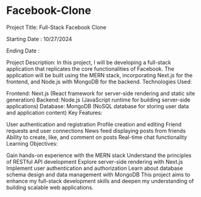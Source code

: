 # Facebook-Clone

Project Title: Full-Stack Facebook Clone

Starting Date : 10/27/2024

Ending Date   :

Project Description: In this project, I will be developing a full-stack application that replicates the core functionalities of Facebook. The application will be built using the MERN stack, incorporating Next.js for the frontend, and Node.js with MongoDB for the backend.
Technologies Used:

Frontend: Next.js (React framework for server-side rendering and static site generation)
Backend: Node.js (JavaScript runtime for building server-side applications)
Database: MongoDB (NoSQL database for storing user data and application content)
Key Features:

User authentication and registration
Profile creation and editing
Friend requests and user connections
News feed displaying posts from friends
Ability to create, like, and comment on posts
Real-time chat functionality
Learning Objectives:

Gain hands-on experience with the MERN stack
Understand the principles of RESTful API development
Explore server-side rendering with Next.js
Implement user authentication and authorization
Learn about database schema design and data management with MongoDB
This project aims to enhance my full-stack development skills and deepen my understanding of building scalable web applications.
